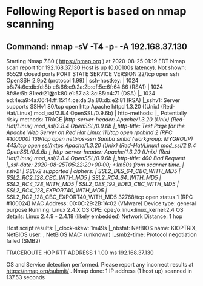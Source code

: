 # Following Report is based on nmap scanning

## Command: nmap -sV -T4 -p- -A 192.168.37.130
Starting Nmap 7.80 ( https://nmap.org ) at 2020-08-25 01:19 EDT
Nmap scan report for 192.168.37.130
Host is up (0.00100s latency).
Not shown: 65529 closed ports
PORT STATE SERVICE VERSION
22/tcp open ssh OpenSSH 2.9p2 (protocol 1.99)
| ssh-hostkey:
| 1024 b8:74:6c:db:fd:8b:e6:66:e9:2a:2b:df:5e:6f:64:86 (RSA1)
| 1024 8f:8e:5b:81:ed:21:ab:c1:80:e1:57:a3:3c:85:c4:71 (DSA)
|_ 1024 ed:4e:a9:4a:06:14:ff:15:14:ce:da:3a:80:db:e2:81 (RSA)
|\_sshv1: Server supports SSHv1
80/tcp open http Apache httpd 1.3.20 ((Unix) (Red-Hat/Linux) mod_ssl/2.8.4 OpenSSL/0.9.6b)
| http-methods:
|_ Potentially risky methods: TRACE
|_http-server-header: Apache/1.3.20 (Unix) (Red-Hat/Linux) mod_ssl/2.8.4 OpenSSL/0.9.6b
|\_http-title: Test Page for the Apache Web Server on Red Hat Linux
111/tcp open rpcbind 2 (RPC #100000)
139/tcp open netbios-ssn Samba smbd (workgroup: MYGROUP)
443/tcp open ssl/https Apache/1.3.20 (Unix) (Red-Hat/Linux) mod_ssl/2.8.4 OpenSSL/0.9.6b
|\_http-server-header: Apache/1.3.20 (Unix) (Red-Hat/Linux) mod_ssl/2.8.4 OpenSSL/0.9.6b
|\_http-title: 400 Bad Request
|\_ssl-date: 2020-08-25T05:22:20+00:00; +1m50s from scanner time.
| sslv2:
| SSLv2 supported
| ciphers:
| SSL2_DES_64_CBC_WITH_MD5
| SSL2_RC2_128_CBC_WITH_MD5
| SSL2_RC4_64_WITH_MD5
| SSL2_RC4_128_WITH_MD5
| SSL2_DES_192_EDE3_CBC_WITH_MD5
| SSL2_RC4_128_EXPORT40_WITH_MD5
|_ SSL2_RC2_128_CBC_EXPORT40_WITH_MD5
32768/tcp open status 1 (RPC #100024)
MAC Address: 00:0C:29:2B:1A:02 (VMware)
Device type: general purpose
Running: Linux 2.4.X
OS CPE: cpe:/o:linux:linux_kernel:2.4
OS details: Linux 2.4.9 - 2.4.18 (likely embedded)
Network Distance: 1 hop

Host script results:
|\_clock-skew: 1m49s
|\_nbstat: NetBIOS name: KIOPTRIX, NetBIOS user: <unknown>, NetBIOS MAC: <unknown> (unknown)
|\_smb2-time: Protocol negotiation failed (SMB2)

TRACEROUTE
HOP RTT ADDRESS
1 1.00 ms 192.168.37.130

OS and Service detection performed. Please report any incorrect results at https://nmap.org/submit/ .
Nmap done: 1 IP address (1 host up) scanned in 137.53 seconds
